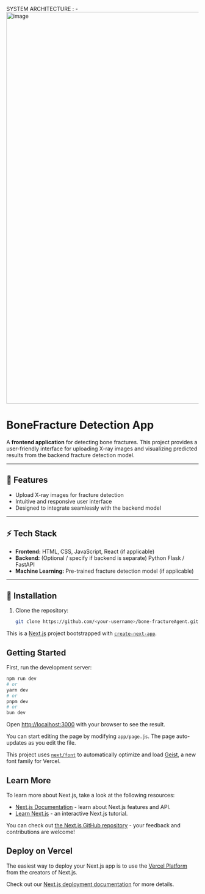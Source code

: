 SYSTEM ARCHITECTURE : -
<img width="1024" height="1024" alt="image" src="https://github.com/user-attachments/assets/39e1901f-ccda-4f12-aa57-7fabfbc9a2d7" />

# BoneFracture Detection App

A **frontend application** for detecting bone fractures. This project provides a user-friendly interface for uploading X-ray images and visualizing predicted results from the backend fracture detection model.

---

## 📝 Features

- Upload X-ray images for fracture detection  
- Intuitive and responsive user interface  
- Designed to integrate seamlessly with the backend model  

---

## ⚡ Tech Stack

- **Frontend:** HTML, CSS, JavaScript, React (if applicable)  
- **Backend:** (Optional / specify if backend is separate) Python Flask / FastAPI  
- **Machine Learning:** Pre-trained fracture detection model (if applicable)  

---

## 🚀 Installation

1. Clone the repository:
   ```bash
   git clone https://github.com/<your-username>/bone-fractureAgent.git

This is a [Next.js](https://nextjs.org) project bootstrapped with [`create-next-app`](https://github.com/vercel/next.js/tree/canary/packages/create-next-app).

## Getting Started

First, run the development server:

```bash
npm run dev
# or
yarn dev
# or
pnpm dev
# or
bun dev
```

Open [http://localhost:3000](http://localhost:3000) with your browser to see the result.

You can start editing the page by modifying `app/page.js`. The page auto-updates as you edit the file.

This project uses [`next/font`](https://nextjs.org/docs/app/building-your-application/optimizing/fonts) to automatically optimize and load [Geist](https://vercel.com/font), a new font family for Vercel.

## Learn More

To learn more about Next.js, take a look at the following resources:

- [Next.js Documentation](https://nextjs.org/docs) - learn about Next.js features and API.
- [Learn Next.js](https://nextjs.org/learn) - an interactive Next.js tutorial.

You can check out [the Next.js GitHub repository](https://github.com/vercel/next.js) - your feedback and contributions are welcome!

## Deploy on Vercel

The easiest way to deploy your Next.js app is to use the [Vercel Platform](https://vercel.com/new?utm_medium=default-template&filter=next.js&utm_source=create-next-app&utm_campaign=create-next-app-readme) from the creators of Next.js.

Check out our [Next.js deployment documentation](https://nextjs.org/docs/app/building-your-application/deploying) for more details.
